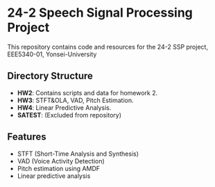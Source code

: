# 24-2 Speech Signal Processing Project
This repository contains code and resources for the 24-2 SSP project, EEE5340-01, Yonsei-University

## Directory Structure
- **HW2**: Contains scripts and data for homework 2.
- **HW3**: STFT&OLA, VAD, Pitch Estimation.
- **HW4**: Linear Predictive Analysis.
- **SATEST**: (Excluded from repository)

## Features
- STFT (Short-Time Analysis and Synthesis)
- VAD (Voice Activity Detection)
- Pitch estimation using AMDF
- Linear predictive analysis
